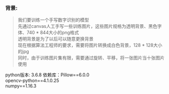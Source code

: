 ### 背景:
> 我们要训练一个手写数字识别的模型  
> 先通过canvas人工手写一些训练图片，这些图片规格为透明背景、黑色字体、740 * 844大小的png格式  
> 透明背景是为了以后可以随意更换背景  
> 现在根据算法工程师的要求，需要将图片转换成白色背景，128 * 128大小的jpg  
> 同时，由于训练图片集有限，需要通过旋转、平移，将一张图片当十张图片使用  

python版本: 3.6.8
依赖库：Pillow==6.0.0  
        opencv-python==4.1.0.25  
        numpy==1.16.3

